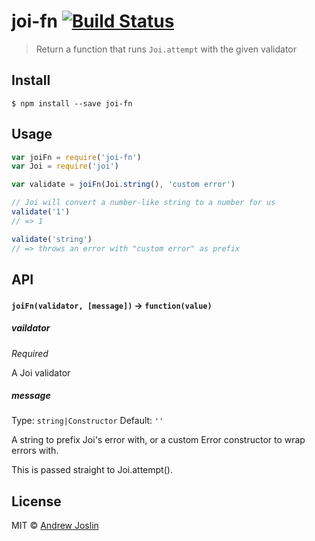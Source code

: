 # joi-fn [![Build Status](https://travis-ci.org/ajoslin/joi-fn.svg?branch=master)](https://travis-ci.org/ajoslin/joi-fn)

> Return a function that runs `Joi.attempt` with the given validator

## Install

```
$ npm install --save joi-fn
```


## Usage

```js
var joiFn = require('joi-fn')
var Joi = require('joi')

var validate = joiFn(Joi.string(), 'custom error')

// Joi will convert a number-like string to a number for us
validate('1')
// => 1

validate('string')
// => throws an error with "custom error" as prefix
```

## API

#### `joiFn(validator, [message])` -> `function(value)`

##### vaildator

*Required*

A Joi validator

##### message

Type: `string|Constructor`
Default: `''`

A string to prefix Joi's error with, or a custom Error constructor to wrap errors with.

This is passed straight to Joi.attempt().

## License

MIT © [Andrew Joslin](http://ajoslin.com)
